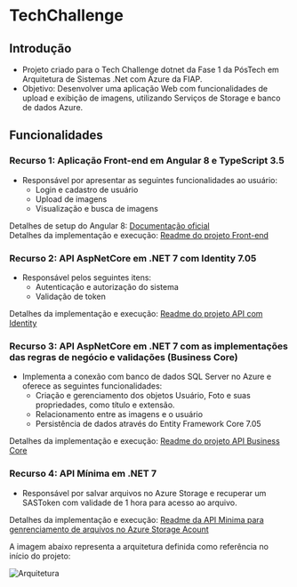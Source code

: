 # TechChallenge

## Introdução
- Projeto criado para o Tech Challenge dotnet da Fase 1 da PósTech em Arquitetura de Sistemas .Net com Azure da FIAP.
- Objetivo: Desenvolver uma aplicação Web com funcionalidades de upload e exibição de imagens, utilizando Serviços de Storage e banco de dados Azure.

## Funcionalidades

### Recurso 1: Aplicação Front-end em Angular 8 e TypeScript 3.5
- Responsável por apresentar as seguintes funcionalidades ao usuário:
  - Login e cadastro de usuário
  - Upload de imagens
  - Visualização e busca de imagens

Detalhes de setup do Angular 8: [Documentação oficial](https://v8.angular.io/guide/setup-local)  
Detalhes da implementação e execução: [Readme do projeto Front-end](https://github.com/JairJr/TechChallenge/tree/master/TechChallenge.WebApp#readme)

### Recurso 2: API AspNetCore em .NET 7 com Identity 7.05
- Responsável pelos seguintes itens:
  - Autenticação e autorização do sistema
  - Validação de token

Detalhes da implementação e execução: [Readme do projeto API com Identity](https://github.com/JairJr/TechChallenge/blob/master/TechChallenge.Identity/README.md)

### Recurso 3: API AspNetCore em .NET 7 com as implementações das regras de negócio e validações (Business Core)
- Implementa a conexão com banco de dados SQL Server no Azure e oferece as seguintes funcionalidades:
  - Criação e gerenciamento dos objetos Usuário, Foto e suas propriedades, como título e extensão.
  - Relacionamento entre as imagens e o usuário
  - Persistência de dados através do Entity Framework Core 7.05

Detalhes da implementação e execução: [Readme do projeto API Business Core](https://github.com/JairJr/TechChallenge/blob/master/TechChallange.Api/README.md)

### Recurso 4: API Mínima em .NET 7
- Responsável por salvar arquivos no Azure Storage e recuperar um SASToken com validade de 1 hora para acesso ao arquivo.

Detalhes da implementação e execução: [Readme da API Minima para genrenciamento de arquivos no Azure Storage Acount](https://github.com/JairJr/TechChallenge/blob/master/TechChallenge.MinimalApi/README.md)

A imagem abaixo representa a arquitetura definida como referência no início do projeto:

![Arquitetura](https://github.com/JairJr/TechChallenge/assets/29376086/c1825dc0-cf40-4290-84ac-b134eff7bcbd)
